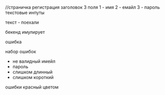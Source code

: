 //страничка регистрация
заголовок
3 поля
1 - имя
2 - емайл
3 - пароль
текстовые инпуты

текст - поехали

бекенд имулирует

ошибка

набор ошибок

- не валидный имейл
- пароль
- слишком длинный
- слишком короткий

ошибки красный цветом

